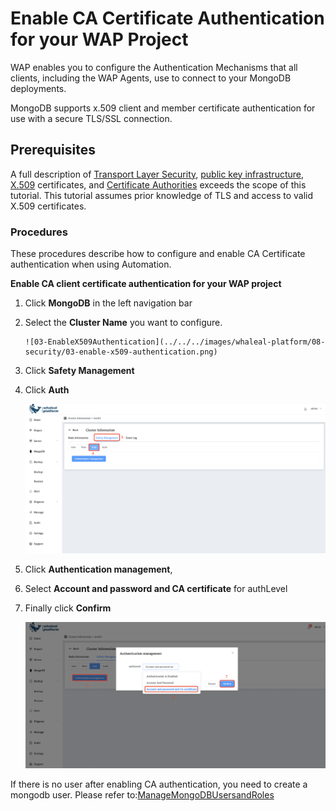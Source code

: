 # Enable CA Certificate Authentication for your WAP Project

WAP enables you to configure the Authentication Mechanisms that all clients, including the WAP Agents, use to connect to your MongoDB deployments. 

MongoDB supports x.509 client and member certificate authentication for use with a secure TLS/SSL connection. 

## Prerequisites

A full description of [Transport Layer Security](https://en.wikipedia.org/wiki//Transport_Layer_Security?oldid=822395560), [public key infrastructure](https://en.wikipedia.org/wiki//Public_key_infrastructure?oldid=821842572), [X.509](https://tools.ietf.org/html/5280) certificates, and [Certificate Authorities](https://en.wikipedia.org/wiki//Certificate_authority?oldid=821423246) exceeds the scope of this tutorial. This tutorial assumes prior knowledge of TLS and access to valid X.509 certificates.



### Procedures

These procedures describe how to configure and enable CA Certificate authentication when using Automation. 

**Enable CA client certificate authentication for your WAP project**

1. Click **MongoDB** in the left navigation bar

2. Select the **Cluster Name** you want to configure.

       ![03-EnableX509Authentication](../../../images/whaleal-platform/08-security/03-enable-x509-authentication.png)

3. Click **Safety Management**

4. Click **Auth**

     ![03-EnableX509Authentication1](../../../images/whaleal-platform/08-security/03-enable-x509-authentication1.png)

5. Click **Authentication management**,

6. Select **Account and password and CA certificate** for authLevel

7. Finally click **Confirm**

     ![03-EnableX509Authentication2](../../../images/whaleal-platform/08-security/03-enable-x509-authentication2.png)



If there is no user after enabling CA authentication, you need to create a mongodb user. Please refer to:[ManageMongoDBUsersandRoles](04-manage-mongodb-users-and-roles.md)
